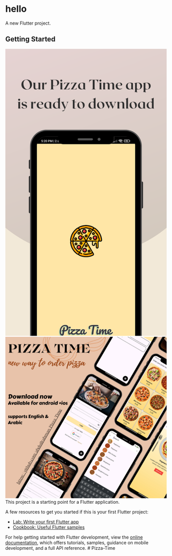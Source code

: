 # hello

A new Flutter project.

## Getting Started
![image alt](https://github.com/abdu1lrahman/Pizza-Time/blob/e187d47873980bf52db37f302d33813c048b4dc4/screenshot1.png)
![image alt](https://github.com/abdu1lrahman/Pizza-Time/blob/e187d47873980bf52db37f302d33813c048b4dc4/screenshot2.png)
This project is a starting point for a Flutter application.

A few resources to get you started if this is your first Flutter project:

- [Lab: Write your first Flutter app](https://docs.flutter.dev/get-started/codelab)
- [Cookbook: Useful Flutter samples](https://docs.flutter.dev/cookbook)

For help getting started with Flutter development, view the
[online documentation](https://docs.flutter.dev/), which offers tutorials,
samples, guidance on mobile development, and a full API reference.
#   P i z z a - T i m e 
 
 
